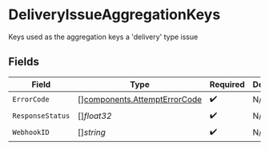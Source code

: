 # DeliveryIssueAggregationKeys

Keys used as the aggregation keys a 'delivery' type issue


## Fields

| Field                                                                        | Type                                                                         | Required                                                                     | Description                                                                  |
| ---------------------------------------------------------------------------- | ---------------------------------------------------------------------------- | ---------------------------------------------------------------------------- | ---------------------------------------------------------------------------- |
| `ErrorCode`                                                                  | [][components.AttemptErrorCode](../../models/components/attempterrorcode.md) | :heavy_check_mark:                                                           | N/A                                                                          |
| `ResponseStatus`                                                             | []*float32*                                                                  | :heavy_check_mark:                                                           | N/A                                                                          |
| `WebhookID`                                                                  | []*string*                                                                   | :heavy_check_mark:                                                           | N/A                                                                          |